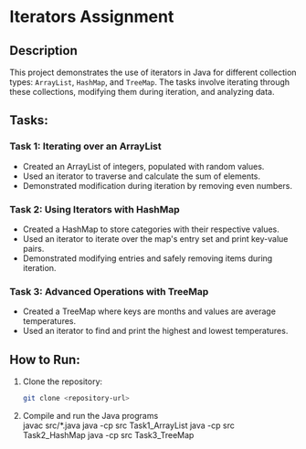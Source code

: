 # Iterators Assignment

## Description
This project demonstrates the use of iterators in Java for different collection types: `ArrayList`, `HashMap`, and `TreeMap`. The tasks involve iterating through these collections, modifying them during iteration, and analyzing data.

## Tasks:
### Task 1: Iterating over an ArrayList
- Created an ArrayList of integers, populated with random values.
- Used an iterator to traverse and calculate the sum of elements.
- Demonstrated modification during iteration by removing even numbers.

### Task 2: Using Iterators with HashMap
- Created a HashMap to store categories with their respective values.
- Used an iterator to iterate over the map's entry set and print key-value pairs.
- Demonstrated modifying entries and safely removing items during iteration.

### Task 3: Advanced Operations with TreeMap
- Created a TreeMap where keys are months and values are average temperatures.
- Used an iterator to find and print the highest and lowest temperatures.

## How to Run:
1. Clone the repository:
   ```bash
   git clone <repository-url>

2. Compile and run the Java programs    
    javac src/*.java
    java -cp src Task1_ArrayList
    java -cp src Task2_HashMap
    java -cp src Task3_TreeMap
